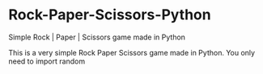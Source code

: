 # Rock-Paper-Scissors-Python
Simple Rock | Paper | Scissors game made in Python

This is a very simple Rock Paper Scissors game made in Python.
You only need to import random
